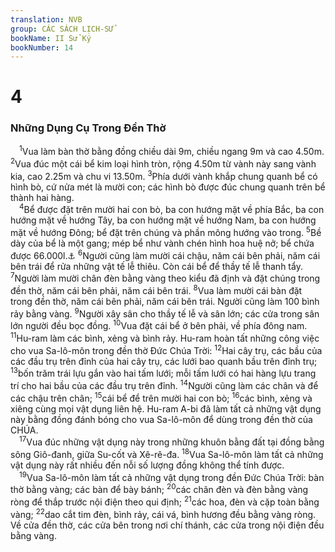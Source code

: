 ```yaml
---
translation: NVB
group: CÁC SÁCH LỊCH-SỬ
bookName: II Sử Ký 
bookNumber: 14
---
```


<div class="title"><h1>4</h1><h3>Những Dụng Cụ Trong Đền Thờ </h3></div>
<span class="verse 2su_4_1"> <sup>1</sup>Vua làm bàn thờ bằng đồng chiều dài 9m, chiều ngang 9m và cao 4.50m. </span>
<span class="verse 2su_4_2"><sup>2</sup>Vua đúc một cái bể kim loại hình tròn, rộng 4.50m từ vành này sang vành kia, cao 2.25m và chu vi 13.50m. </span>
<span class="verse 2su_4_3"><sup>3</sup>Phía dưới vành khắp chung quanh bể có hình bò, cứ nửa mét là mười con; các hình bò được đúc chung quanh trên bể thành hai hàng. <br/></span>
<span class="verse 2su_4_4"> <sup>4</sup>Bể được đặt trên mười hai con bò, ba con hướng mặt về phía Bắc, ba con hướng mặt về hướng Tây, ba con hướng mặt về hướng Nam, ba con hướng mặt về hướng Đông; bể đặt trên chúng và phần mông hướng vào trong. </span>
<span class="verse 2su_4_5"><sup>5</sup>Bề dày của bể là một gang; mép bể như vành chén hình hoa huệ nở; bể chứa được 66.000l.<a data-toggle="tooltip" data-placement="bottom" title="Nt: 3.000 bát">⚓</a></span>
<span class="verse 2su_4_6"><sup>6</sup>Người cũng làm mười cái chậu, năm cái bên phải, năm cái bên trái để rửa những vật tế lễ thiêu. Còn cái bể để thầy tế lễ thanh tẩy. </span>
<span class="verse 2su_4_7"><sup>7</sup>Người làm mười chân đèn bằng vàng theo kiểu đã định và đặt chúng trong đền thờ, năm cái bên phải, năm cái bên trái. </span>
<span class="verse 2su_4_8"><sup>8</sup>Vua làm mười cái bàn đặt trong đền thờ, năm cái bên phải, năm cái bên trái. Người cũng làm 100 bình rảy bằng vàng. </span>
<span class="verse 2su_4_9"><sup>9</sup>Người xây sân cho thầy tế lễ và sân lớn; các cửa trong sân lớn người đều bọc đồng. </span>
<span class="verse 2su_4_10"><sup>10</sup>Vua đặt cái bể ở bên phải, về phía đông nam. </span>
<span class="verse 2su_4_11"><sup>11</sup>Hu-ram làm các bình, xẻng và bình rảy. Hu-ram hoàn tất những công việc cho vua Sa-lô-môn trong đền thờ Đức Chúa Trời: </span>
<span class="verse 2su_4_12"><sup>12</sup>Hai cây trụ, các bầu của các đầu trụ trên đỉnh của hai cây trụ, các lưới bao quanh bầu trên đỉnh trụ; </span>
<span class="verse 2su_4_13"><sup>13</sup>bốn trăm trái lựu gắn vào hai tấm lưới; mỗi tấm lưới có hai hàng lựu trang trí cho hai bầu của các đầu trụ trên đỉnh. </span>
<span class="verse 2su_4_14"><sup>14</sup>Người cũng làm các chân và để các chậu trên chân; </span>
<span class="verse 2su_4_15"><sup>15</sup>cái bể để trên mười hai con bò; </span>
<span class="verse 2su_4_16"><sup>16</sup>các bình, xẻng và xiêng cùng mọi vật dụng liên hệ. Hu-ram A-bi đã làm tất cả những vật dụng này bằng đồng đánh bóng cho vua Sa-lô-môn để dùng trong đền thờ của CHÚA. <br/></span>
<span class="verse 2su_4_17"> <sup>17</sup>Vua đúc những vật dụng này trong những khuôn bằng đất tại đồng bằng sông Giô-đanh, giữa Su-cốt và Xê-rê-đa. </span>
<span class="verse 2su_4_18"><sup>18</sup>Vua Sa-lô-môn làm tất cả những vật dụng này rất nhiều đến nỗi số lượng đồng không thể tính được. <br/></span>
<span class="verse 2su_4_19"> <sup>19</sup>Vua Sa-lô-môn làm tất cả những vật dụng trong đền Đức Chúa Trời: bàn thờ bằng vàng; các bàn để bày bánh; </span>
<span class="verse 2su_4_20"><sup>20</sup>các chân đèn và đèn bằng vàng ròng để thắp trước nội điện theo qui định; </span>
<span class="verse 2su_4_21"><sup>21</sup>các hoa, đèn và cặp toàn bằng vàng; </span>
<span class="verse 2su_4_22"><sup>22</sup>dao cắt tim đèn, bình rảy, cái vá, bình hương đều bằng vàng ròng. Về cửa đền thờ, các cửa bên trong nơi chí thánh, các cửa trong nội điện đều bằng vàng. <br/></span>
